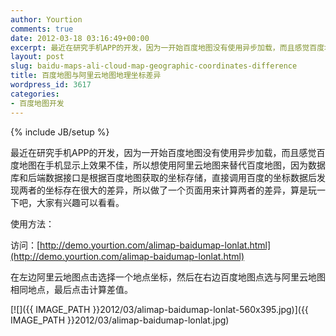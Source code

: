 ```yaml
---
author: Yourtion
comments: true
date: 2012-03-18 03:16:49+00:00
excerpt: 最近在研究手机APP的开发，因为一开始百度地图没有使用异步加载，而且感觉百度地图在手机显示上效果不佳，所以想使用阿里云地图来替代百度地图，因为数据库和后端数据接口是根据百度地图获取的坐标存储，直接调用百度的坐标数据后发现两者的坐标存在很大的差异，所以做了一个页面用来计算两者的差异，算是玩一下吧，大家有兴趣可以看看。
layout: post
slug: baidu-maps-ali-cloud-map-geographic-coordinates-difference
title: 百度地图与阿里云地图地理坐标差异
wordpress_id: 3617
categories:
- 百度地图开发
---
```

{% include JB/setup %}

最近在研究手机APP的开发，因为一开始百度地图没有使用异步加载，而且感觉百度地图在手机显示上效果不佳，所以想使用阿里云地图来替代百度地图，因为数据库和后端数据接口是根据百度地图获取的坐标存储，直接调用百度的坐标数据后发现两者的坐标存在很大的差异，所以做了一个页面用来计算两者的差异，算是玩一下吧，大家有兴趣可以看看。

使用方法：

访问：[http://demo.yourtion.com/alimap-baidumap-lonlat.html](http://demo.yourtion.com/alimap-baidumap-lonlat.html)

在左边阿里云地图点击选择一个地点坐标，然后在右边百度地图点选与阿里云地图相同地点，最后点击计算差值。

[![]({{ IMAGE_PATH }}2012/03/alimap-baidumap-lonlat-560x395.jpg)]({{ IMAGE_PATH }}2012/03/alimap-baidumap-lonlat.jpg)
